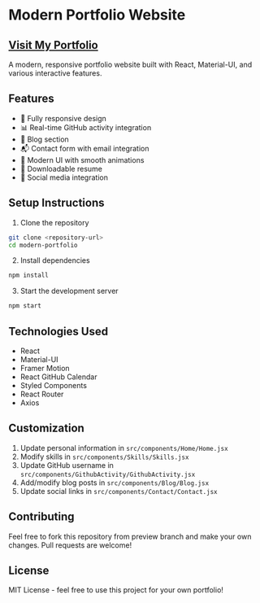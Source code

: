 # Modern Portfolio Website

## [Visit My Portfolio](https://girishgoyal.netlify.app)

A modern, responsive portfolio website built with React, Material-UI, and various interactive features.

## Features

- 📱 Fully responsive design
- 📊 Real-time GitHub activity integration
- 📝 Blog section
- 📬 Contact form with email integration
- 🎨 Modern UI with smooth animations
- 📄 Downloadable resume
- 🔗 Social media integration

## Setup Instructions

1. Clone the repository
```bash
git clone <repository-url>
cd modern-portfolio
```

2. Install dependencies
```bash
npm install
```
3. Start the development server
```bash
npm start
```

## Technologies Used

- React
- Material-UI
- Framer Motion
- React GitHub Calendar
- Styled Components
- React Router
- Axios

## Customization

1. Update personal information in `src/components/Home/Home.jsx`
2. Modify skills in `src/components/Skills/Skills.jsx`
3. Update GitHub username in `src/components/GithubActivity/GithubActivity.jsx`
4. Add/modify blog posts in `src/components/Blog/Blog.jsx`
5. Update social links in `src/components/Contact/Contact.jsx`

## Contributing

Feel free to fork this repository from preview branch and make your own changes. Pull requests are welcome!

## License

MIT License - feel free to use this project for your own portfolio!

